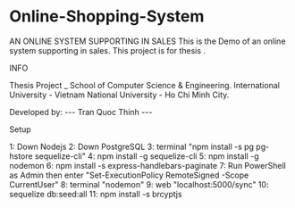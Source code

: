 # Online-Shopping-System
AN ONLINE SYSTEM SUPPORTING IN SALES
This is the Demo of an online system supporting in sales. This project is for thesis .


INFO

Thesis Project _ School of Computer Science & Engineering.
International University - Vietnam National University - Ho Chi Minh City.

Developed by: --- Tran Quoc Thinh --- 

Setup

1: Down Nodejs
2: Down PostgreSQL
3: terminal "npm install -s pg pg-hstore sequelize-cli"
4: npm install -g sequelize-cli
5: npm install -g nodemon
6: npm install -s express-handlebars-paginate
7: Run PowerShell as Admin then enter "Set-ExecutionPolicy RemoteSigned -Scope CurrentUser"
8: terminal "nodemon"
9: web "localhost:5000/sync"
10: sequelize db:seed:all
11: npm install -s brcyptjs